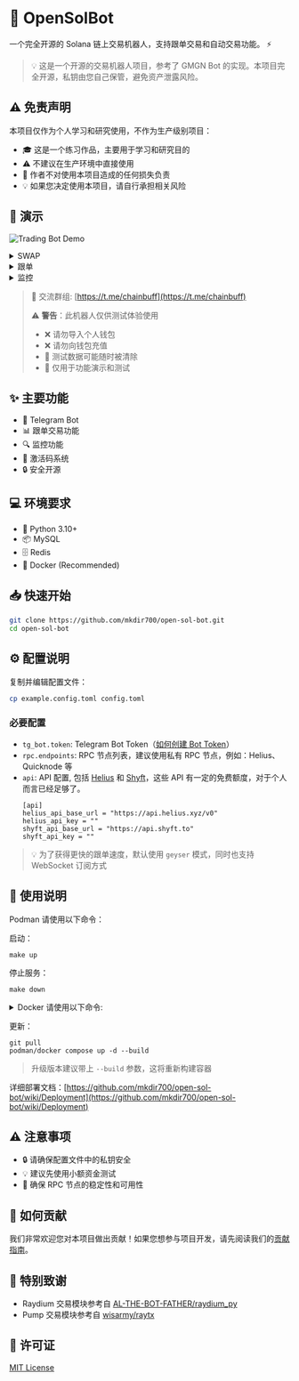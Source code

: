 # 🤖 OpenSolBot

一个完全开源的 Solana 链上交易机器人，支持跟单交易和自动交易功能。 ⚡️

> 💡 这是一个开源的交易机器人项目，参考了 GMGN Bot 的实现。本项目完全开源，私钥由您自己保管，避免资产泄露风险。

## ⚠️ 免责声明

本项目仅作为个人学习和研究使用，不作为生产级别项目：

- 🎓 这是一个练习作品，主要用于学习和研究目的
- ⚠️ 不建议在生产环境中直接使用
- 📢 作者不对使用本项目造成的任何损失负责
- 💡 如果您决定使用本项目，请自行承担相关风险

## 🎯 演示

![Trading Bot Demo](https://github.com/user-attachments/assets/a4389538-b317-4858-a41d-b0f374d1a18f)

<details><summary>SWAP</summary>
<p>

![Image](https://github.com/user-attachments/assets/7005e10f-e599-414c-9520-b2e558f9e86b)

</p>
</details>

<details><summary>跟单</summary>
<p>

![Image](https://github.com/user-attachments/assets/653eb952-b8f9-4084-a0d3-42e719cc3043)

</p>
</details>

<details><summary>监控</summary>
<p>

![Image](https://github.com/user-attachments/assets/095f87f9-f95c-437a-b5ff-9a6a19e37fc6)

</p>
</details>

> 💬 交流群组: [https://t.me/chainbuff](https://t.me/chainbuff)
>
> ⚠️ **警告**：此机器人仅供测试体验使用
>
> - ❌ 请勿导入个人钱包
> - ❌ 请勿向钱包充值
> - 📢 测试数据可能随时被清除
> - 🔬 仅用于功能演示和测试

## ✨ 主要功能

- 💬 Telegram Bot
- 📊 跟单交易功能
- 🔍 监控功能
- 🎫 激活码系统
- 🔒 安全开源

## 💻 环境要求

- 🐍 Python 3.10+
- 📦 MySQL
- 🗄️ Redis
- 🐳 Docker (Recommended)

## 📥 快速开始

```bash
git clone https://github.com/mkdir700/open-sol-bot.git
cd open-sol-bot
```

## ⚙️ 配置说明

复制并编辑配置文件：

```bash
cp example.config.toml config.toml
```

### 必要配置

- `tg_bot.token`: Telegram Bot Token（[如何创建 Bot Token](https://core.telegram.org/bots#how-do-i-create-a-bot)）
- `rpc.endpoints`: RPC 节点列表，建议使用私有 RPC 节点，例如：Helius、Quicknode 等
- `api`: API 配置, 包括 [Helius](https://helius.dev) 和 [Shyft](https://shyft.to)，这些 API 有一定的免费额度，对于个人而言已经足够了。
  ```
  [api]
  helius_api_base_url = "https://api.helius.xyz/v0"
  helius_api_key = ""
  shyft_api_base_url = "https://api.shyft.to"
  shyft_api_key = ""
  ```

> 💡 为了获得更快的跟单速度，默认使用 `geyser` 模式，同时也支持 WebSocket 订阅方式

## 🚀 使用说明

Podman 请使用以下命令：

启动：

```
make up
```

停止服务：

```
make down
```

<details><summary>Docker 请使用以下命令:</summary>
<p>
启动：

```bash
docker compose up -d --build
```

停止服务：

```bash
docker compose down
```

</p>
</details>

更新：

```
git pull
podman/docker compose up -d --build
```

> 升级版本建议带上 `--build` 参数，这将重新构建容器

详细部署文档：[https://github.com/mkdir700/open-sol-bot/wiki/Deployment](https://github.com/mkdir700/open-sol-bot/wiki/Deployment)

## ⚠️ 注意事项

- 🔒 请确保配置文件中的私钥安全
- 💡 建议先使用小额资金测试
- 🌟 确保 RPC 节点的稳定性和可用性

## 🤝 如何贡献

我们非常欢迎您对本项目做出贡献！如果您想参与项目开发，请先阅读我们的[贡献指南](CONTRIBUTING.md)。

## 🙏 特别致谢

- Raydium 交易模块参考自 [AL-THE-BOT-FATHER/raydium_py](https://github.com/AL-THE-BOT-FATHER/raydium_py)
- Pump 交易模块参考自 [wisarmy/raytx](https://github.com/wisarmy/raytx/blob/main/src/pump.rs)

## 📄 许可证

[MIT License](./LICENSE)
